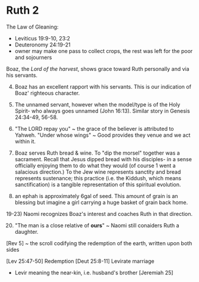 # Ruth 2

The Law of Gleaning:

- Leviticus 19:9-10, 23:2
- Deuteronomy 24:19-21
- owner may make one pass to collect crops, the rest was left for the poor and sojourners


Boaz, the _Lord of the harvest_, shows grace toward Ruth personally and via his servants.


4) Boaz has an excellent rapport with his servants.
   This is our indication of Boaz' righteous character.

5) The unnamed servant, however when the model/type is of the Holy Spirit- who always goes unnamed (John 16:13).
   Similar story in Genesis 24:34-49, 56-58.


12) "The LORD repay you" ~ the grace of the believer is attributed to Yahweh.
    "Under whose wings" ~ Good provides they venue and we act within it.


14) Boaz serves Ruth bread & wine.
    To "dip the morsel" together was a sacrament.
    Recall that Jesus dipped bread with his disciples- in a sense officially enjoying them to do what they would (of course 1 went a salacious direction.)
    To the Jew wine represents sanctity and bread represents sustenance; this practice (i.e. the Kiddush, which means sanctification) is a tangible representation of this spiritual evolution.


17) an ephah is approximately 6gal of seed.
    This amount of grain is an blessing but imagine a girl carrying a huge basket of grain back home.


19-23) Naomi recognizes Boaz's interest and coaches Ruth in that direction.

20) "The man is a close relative of **ours**" ~ Naomi still conaiders Ruth a daughter.


[Rev 5] ~ the scroll codifying the redemption of the earth, written upon both sides


[Lev 25:47-50] Redemption
[Deut 25:8-11] Levirate marriage
- Levir meaning the near-kin, i.e. husband's brother
[Jeremiah 25]